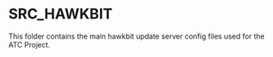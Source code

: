 # SRC_HAWKBIT

This folder contains the main hawkbit update server config files used for the ATC Project.




